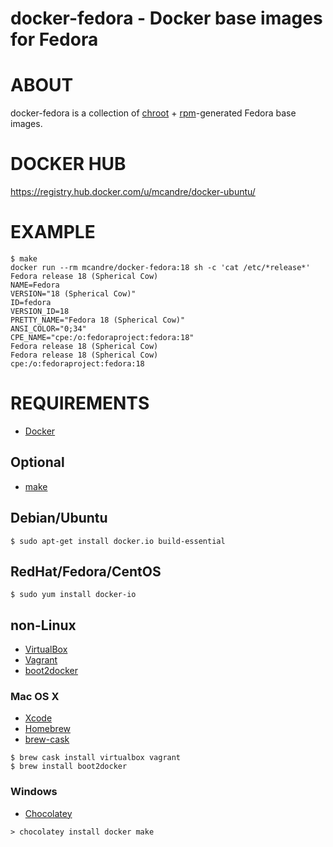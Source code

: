 # docker-fedora - Docker base images for Fedora

# ABOUT

docker-fedora is a collection of [chroot](http://man.cx/chroot) + [rpm](http://man.cx/rpm)-generated Fedora base images.

# DOCKER HUB

https://registry.hub.docker.com/u/mcandre/docker-ubuntu/

# EXAMPLE

```
$ make
docker run --rm mcandre/docker-fedora:18 sh -c 'cat /etc/*release*'
Fedora release 18 (Spherical Cow)
NAME=Fedora
VERSION="18 (Spherical Cow)"
ID=fedora
VERSION_ID=18
PRETTY_NAME="Fedora 18 (Spherical Cow)"
ANSI_COLOR="0;34"
CPE_NAME="cpe:/o:fedoraproject:fedora:18"
Fedora release 18 (Spherical Cow)
Fedora release 18 (Spherical Cow)
cpe:/o:fedoraproject:fedora:18
```

# REQUIREMENTS

* [Docker](https://www.docker.com/)

## Optional

* [make](http://www.gnu.org/software/make/)

## Debian/Ubuntu

```
$ sudo apt-get install docker.io build-essential
```

## RedHat/Fedora/CentOS

```
$ sudo yum install docker-io
```

## non-Linux

* [VirtualBox](https://www.virtualbox.org/)
* [Vagrant](https://www.vagrantup.com/)
* [boot2docker](http://boot2docker.io/)

### Mac OS X

* [Xcode](http://itunes.apple.com/us/app/xcode/id497799835?ls=1&mt=12)
* [Homebrew](http://brew.sh/)
* [brew-cask](http://caskroom.io/)

```
$ brew cask install virtualbox vagrant
$ brew install boot2docker
```

### Windows

* [Chocolatey](https://chocolatey.org/)

```
> chocolatey install docker make
```

